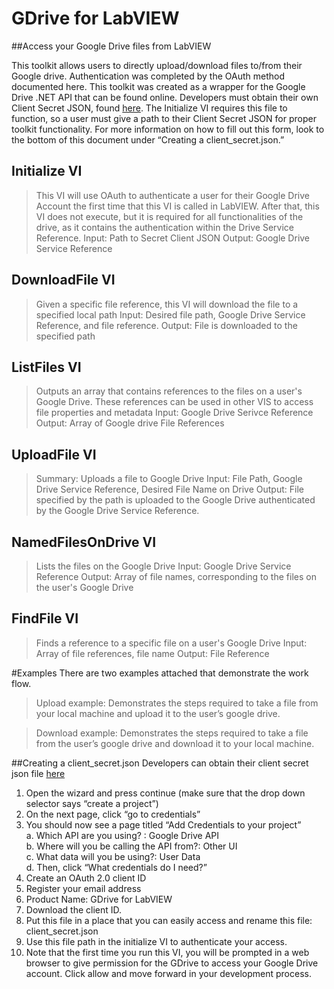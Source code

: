 # GDrive for LabVIEW
##Access your Google Drive files from LabVIEW

This toolkit allows users to directly upload/download files to/from their Google drive. Authentication was completed by the OAuth method documented here.  This toolkit was created as a wrapper for the Google Drive .NET API that can be found online. Developers must obtain their own Client Secret JSON, found [here](https://console.developers.google.com/flows/enableapi?apiid=drive&pli=1). The Initialize VI requires this file to function, so a user must give a path to their Client Secret JSON for proper toolkit functionality. For more information on how to fill out this form, look to the bottom of this document under “Creating a client_secret.json.”

## Initialize VI
> This VI will use OAuth to authenticate a user for their Google Drive Account the first time that this VI is called in LabVIEW. After that, this VI does not execute, but it is required for all functionalities of the drive, as it contains the authentication within the Drive Service Reference. 
> Input: Path to Secret Client JSON
> Output: Google Drive Service Reference

## DownloadFile VI
> Given a specific file reference, this VI will download the file to a specified local path
> Input: Desired file path, Google Drive Service Reference, and file reference. 
> Output: File is downloaded to the specified path

## ListFiles VI
> Outputs an array that contains references to the files on a user's Google Drive. These references can be used in other VIS to access file properties and metadata
> Input: Google Drive Serivce Reference
> Output: Array of Google drive File References

## UploadFile VI
> Summary: Uploads a file to Google Drive
> Input: File Path, Google Drive Service Reference, Desired File Name on Drive
> Output: File specified by the path is uploaded to the Google Drive authenticated by the Google Drive Service Reference.

## NamedFilesOnDrive VI
> Lists the files on the Google Drive
> Input: Google Drive Service Reference
> Output: Array of file names, corresponding to the files on the user's Google Drive

## FindFile VI
> Finds a reference to a specific file on a user's Google Drive
> Input: Array of file references, file name
> Output: File Reference

#Examples
There are two examples attached that demonstrate the work flow. 
> Upload example: Demonstrates the steps required to take a file from your local machine and upload it to the user’s google drive.

> Download example: Demonstrates the steps required to take a file from the user’s google drive and download it to your local machine. 

##Creating a client_secret.json
Developers can obtain their client secret json file [here](https://console.developers.google.com/flows/enableapi?apiid=drive&pli=1)  
1. Open the wizard and press continue (make sure that the drop down selector says “create a project”)  
2. On the next page, click “go to credentials”  
3. You should now see a page titled “Add Credentials to your project”  
a. Which API are you using? : Google Drive API  
b. Where will you be calling the API from?: Other UI  
c. What data will you be using?: User Data  
d. Then, click “What credentials do I need?”  
4. Create an OAuth 2.0 client ID  
5. Register your email address  
6. Product Name: GDrive for LabVIEW  
7. Download the client ID.  
8. Put this file in a place that you can easily access and rename this file: client_secret.json  
9. Use this file path in the initialize VI to authenticate your access.  
10. Note that the first time you run this VI, you will be prompted in a web browser to give permission for the GDrive to access your Google Drive account. Click allow and move forward in your development process.  

